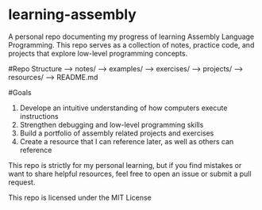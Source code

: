 # learning-assembly
A personal repo documenting my progress of learning Assembly Language Programming. This repo serves as a collection of notes, practice code, and projects that explore low-level programming concepts.

#Repo Structure
--> notes/
--> examples/
--> exercises/
--> projects/
--> resources/
--> README.md

#Goals
1. Develope an intuitive understanding of how computers execute instructions
2. Strengthen debugging and low-level programming skills
3. Build a portfolio of assembly related projects and exercises
4. Create a resource that I can reference later, as well as others can reference

This repo is strictly for my personal learning, but if you find mistakes or want to share helpful resources, feel free to open an issue or submit a pull request.

This repo is licensed under the MIT License

